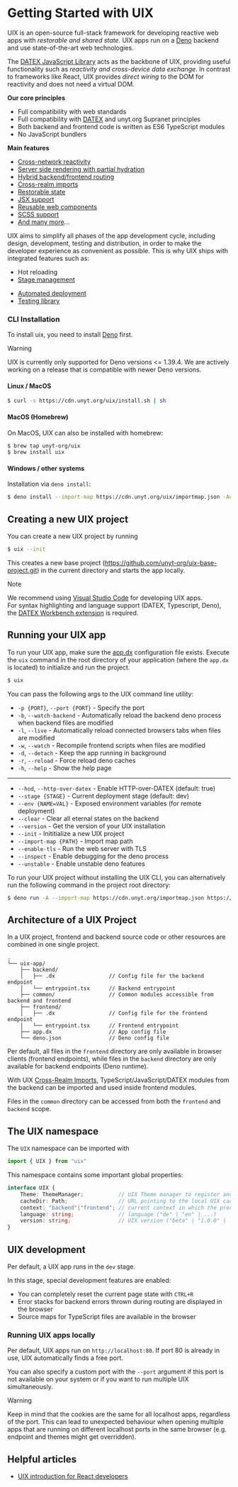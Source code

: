 # Getting Started with UIX

UIX is an open-source full-stack framework for developing reactive web apps with *restorable and shared state*.
UIX apps run on a [Deno](https://docs.deno.com/runtime/manual) backend and use state-of-the-art web technologies.

The [DATEX JavaScript Library](https://docs.unyt.org/manual/datex/introduction) acts as the backbone of UIX, providing useful functionality such as *reactivity and cross-device data exchange*.
In contrast to frameworks like React, UIX provides *direct wiring* to the DOM for reactivity and does not need a virtual DOM.

**Our core principles**
 * Full compatibility with web standards
 * Full compatibility with [DATEX](https://github.com/unyt-org/datex-specification) and unyt.org Supranet principles
 * Both backend and frontend code is written as ES6 TypeScript modules
 * No JavaScript bundlers

**Main features**
 * [Cross-network reactivity](02%20Cross-Realm%20Imports.md#Reactivity)
 * [Server side rendering with partial hydration](07%20Rendering%20Methods.md)
 * [Hybrid backend/frontend routing](05%20Entrypoints%20and%20Routing.md)
 * [Cross-realm imports](./02%20Cross-Realm%20Imports.md#cross-realm-imports)
 * [Restorable state](06%20Persistent%20Contexts.md)
 * [JSX support](./03%20JSX.md)
 * [Reusable web components](./04%20Components.md)
 * [SCSS support](./11%20Style%20and%20Themes.md#SCSS)
 * [And many more](https://uix.unyt.org)...

UIX aims to simplify all phases of the app development cycle, including design, development, testing and distribution, in order to make the developer experience as convenient as possible. 
This is why UIX ships with integrated features such as:
 * Hot reloading
 * [Stage management](./08%20Configuration.md#app-deployment-stages)
 <!-- * Version management -->
 * [Automated deployment](./13%20Deployment.md)
 * [Testing library](https://github.com/unyt-org/unyt-tests/)

### CLI Installation

To install uix, you need to install [Deno](https://docs.deno.com/runtime/manual/getting_started/installation) first.

> [!WARNING]
> UIX is currently only supported for Deno versions <= 1.39.4. We are actively working on a
> release that is compatible with newer Deno versions.

#### Linux / MacOS

```bash
$ curl -s https://cdn.unyt.org/uix/install.sh | sh
```

#### MacOS (Homebrew)

On MacOS, UIX can also be installed with homebrew:
```bash
$ brew tap unyt-org/uix
$ brew install uix
```

#### Windows / other systems

Installation via `deno install`:

```bash
$ deno install --import-map https://cdn.unyt.org/uix/importmap.json -Aq -n uix https://cdn.unyt.org/uix/run.ts
```

## Creating a new UIX project

You can create a new UIX project by running
```bash
$ uix --init
```

This creates a new base project (https://github.com/unyt-org/uix-base-project.git) in the current directory
and starts the app locally.

> [!NOTE]
> We recommend using <a target="_blank" href="https://code.visualstudio.com/download">Visual Studio Code</a> for developing UIX apps.<br/>
> For syntax highlighting and language support (DATEX, Typescript, Deno), the <a target="_blank" href="https://marketplace.visualstudio.com/items?itemName=unytorg.datex-workbench">DATEX Workbench extension</a> is required.


## Running your UIX app
To run your UIX app, make sure the [app.dx](./08%20Configuration.md#the-app-dx-file) configuration file exists.
Execute the `uix` command in the root directory of your application (where the `app.dx` is located) to initialize and run the project.

```bash
$ uix
```

You can pass the following args to the UIX command line utility:
* `-p {PORT}`, `--port {PORT}`  - Specify the port
* `-b`, `--watch-backend`       - Automatically reload the backend deno process when backend files are modified
* `-l`, `--live`                - Automatically reload connected browsers tabs when files are modified
* `-w`, `--watch`               - Recompile frontend scripts when files are modified
* `-d`, `--detach`              - Keep the app running in background
* `-r`, `--reload`              - Force reload deno caches
* `-h`, `--help`                - Show the help page

---

* `--hod`, `--http-over-datex`  - Enable HTTP-over-DATEX (default: true)
* `--stage {STAGE}`             - Current deployment stage (default: dev)
* `--env {NAME=VAL}`            - Exposed environment variables (for remote deployment)
* `--clear`                     - Clear all eternal states on the backend
* `--version`                   - Get the version of your UIX installation
* `--init`                      - Inititialize a new UIX project
* `--import-map {PATH}`         - Import map path
* `--enable-tls`                - Run the web server with TLS
* `--inspect`                   - Enable debugging for the deno process
* `--unstable`                  - Enable unstable deno features


To run your UIX project without installing the UIX CLI, you can alternatively run the following command in the project root directory:
```bash
$ deno run -A --import-map https://cdn.unyt.org/importmap.json https://cdn.unyt.org/uix/run.ts
```

## Architecture of a UIX Project
In a UIX project, frontend and backend source code or other resources are combined in one single project.

```
.
└── uix-app/
    ├── backend/
    │   ├── .dx                 // Config file for the backend endpoint
    │   └── entrypoint.tsx      // Backend entrypoint
    ├── common/                 // Common modules accessible from backend and frontend
    ├── frontend/
    │   ├── .dx                 // Config file for the frontend endpoint
    │   └── entrypoint.tsx      // Frontend entrypoint
    ├── app.dx                  // App config file
    └── deno.json               // Deno config file
```

Per default, all files in the `frontend` directory are only available in browser clients (frontend endpoints), while files in the `backend` directory are only available for backend endpoints (Deno runtime).

With UIX [Cross-Realm Imports](./02%20Cross-Realm%20Imports.md#cross-realm-imports), TypeScript/JavaScript/DATEX modules from the backend can be imported and used inside frontend modules.

Files in the `common` directory can be accessed from both the `frontend` and `backend` scope.

## The UIX namespace
The `UIX` namespace can be imported
with
```ts
import { UIX } from "uix"
```

This namespace contains some important global properties:
```ts
interface UIX {
    Theme: ThemeManager;           // UIX Theme manager to register and activate themes and dark/light mode
    cacheDir: Path;                // URL pointing to the local UIX cache directory
    context: "backend"|"frontend"; // current context in which the process is running
    language: string;              // language ("de" | "en" | ...)
    version: string;               // UIX version ("beta" | "1.0.0" | ...)
}
```

## UIX development

Per default, a UIX app runs in the `dev` stage. 

In this stage, special development features are enabled:
 * You can completely reset the current page state with `CTRL+R`
 * Error stacks for backend errors thrown during routing are displayed in the browser
 * Source maps for TypeScript files are available in the browser

### Running UIX apps locally

Per default, UIX apps run on `http://localhost:80`.
If port 80 is already in use, UIX automatically finds a free port.

You can also specify a custom port with the `--port` argument if this port is not available
on your system or if you want to run multiple UIX simultaneously.

> [!WARNING]
> Keep in mind that the cookies are the same for all localhost apps, regardless of the port.
> This can lead to unexpected behaviour when opening multiple apps that are running on different localhost ports in the same browser (e.g. endpoint and themes might get overridden).


## Helpful articles

* [UIX introduction for React developers](https://unyt.blog/article/2023-11-03-gettings-started-with-uix-coming-from-react)
